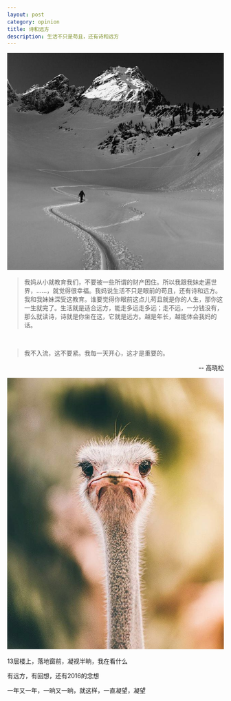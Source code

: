 ```yaml
---
layout: post
category: opinion
title: 诗和远方
description: 生活不只是苟且，还有诗和远方
---
```


![](/images/2016_01/distance.jpg)

 > 我妈从小就教育我们，不要被一些所谓的财产困住。所以我跟我妹走遍世界，……，就觉得很幸福。我妈说生活不只是眼前的苟且，还有诗和远方。我和我妹妹深受这教育。谁要觉得你眼前这点儿苟且就是你的人生，那你这一生就完了。生活就是适合远方，能走多远走多远；走不远，一分钱没有，那么就读诗，诗就是你坐在这，它就是远方。越是年长，越能体会我妈的话。  
 </br>
 
> 我不入流，这不要紧。我每一天开心，这才是重要的。</br>
                                               
<p style="text-align:right">-- 高晓松</p> 

![](/images/2016_01/poem.jpg)

13层楼上，落地窗前，凝视半晌，我在看什么

有远方，有回想，还有2016的念想

一年又一年，一晌又一晌，就这样，一直凝望，凝望

